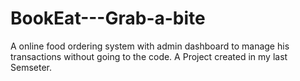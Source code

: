 # BookEat---Grab-a-bite
 A online food ordering system with admin dashboard to manage his transactions without going to the code. A Project created in my last Semseter.
